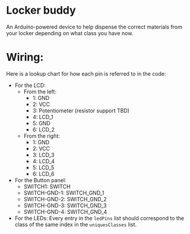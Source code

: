 # Locker buddy

An Arduino-powered device to help dispense the correct materials from your locker depending on what class you have now.

# Wiring: 

Here is a lookup chart for how each pin is referred to in the code: 

* For the LCD: 
	* From the left: 
		* 1: GND
		* 2: VCC
		* 3: Potentiometer (resistor support TBD)
		* 4: LCD_1
		* 5: GND
		* 6: LCD_2
	* From the right: 
		* 1: GND
		* 2: VCC
		* 3: LCD_3
		* 4: LCD_4
		* 5: LCD_5
		* 6: LCD_6
* For the Button panel: 
	* SWITCH1: SWITCH
	* SWITCH-GND-1: SWITCH_GND_1
	* SWITCH-GND-2: SWITCH_GND_2
	* SWITCH-GND-3: SWITCH_GND_3
	* SWITCH-GND-4: SWITCH_GND_4
* For the LEDs: 
	Every entry in the `ledPins` list should correspond to the class of the same index in the `uniquesClasses` list.